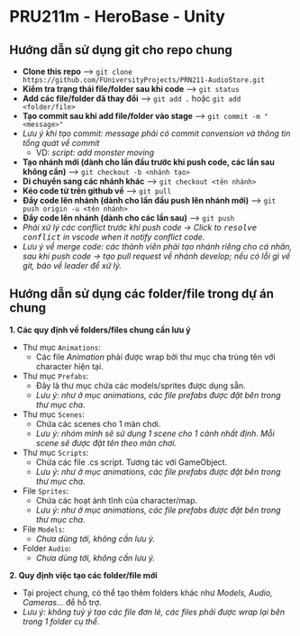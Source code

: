 # PRU211m - HeroBase - Unity

## Hướng dẫn sử dụng git cho repo chung
- **Clone this repo** --> `git clone https://github.com/FUniversityProjects/PRN211-AudioStore.git`
- **Kiểm tra trạng thái file/folder sau khi code** --> `git status`
- **Add các file/folder đã thay đổi** --> `git add .` hoặc `git add <folder/file>`
- **Tạo commit sau khi add file/folder vào stage** --> `git commit -m "<message>"`
- *Lưu ý khi tạo commit: message phải có commit convension và thông tin tổng quát về commit*
  - VD: *script: add monster moving*
- **Tạo nhánh mới (dành cho lần đầu trước khi push code, các lần sau không cần)** --> `git checkout -b <nhánh tạo>`
- **Di chuyển sang các nhánh khác** --> `git checkout <tên nhánh>`
- **Kéo code từ trên github về** --> `git pull`
- **Đẩy code lên nhánh (dành cho lần đầu push lên nhánh mới)** --> `git push origin -u <tên nhánh>`
- **Đẩy code lên nhánh (dành cho các lần sau)** --> `git push`
- *Phải xử lý các conflict trước khi push code -> Click to <kbd>resolve conflict</kbd> in vscode when it notify conflict code.*
- *Lưu ý về merge code: các thành viên phải tạo nhánh riêng cho cá nhân, sau khi push code -> tạo pull request về nhánh develop; nếu có lỗi gì về git, báo về leader để xử lý.*

## Hướng dẫn sử dụng các folder/file trong dự án chung

**1. Các quy định về folders/files chung cần lưu ý**
- Thư mục `Animations`:
  - Các file *Animation* phải được wrap bởi thư mục cha trùng tên với character hiện tại.
- Thư mục `Prefabs`:
  - Đây là thư mục chứa các models/sprites được dụng sẵn.
  - *Lưu ý: như ở mục animations, các file prefabs được đặt bên trong thư mục cha.*
- Thư mục `Scenes`:
  - Chứa các scenes cho 1 màn chơi.
  - *Lưu ý: nhóm mình sẽ sử dụng 1 scene cho 1 cảnh nhất định. Mỗi scene sẽ được đặt tên theo màn chơi.*
- Thư mục `Scripts`:
  - Chứa các file .cs script. Tương tác với GameObject.
  - *Lưu ý: như ở mục animations, các file prefabs được đặt bên trong thư mục cha.*
- File `Sprites`:
  - Chứa các hoạt ảnh tĩnh của character/map.
  - *Lưu ý: như ở mục animations, các file prefabs được đặt bên trong thư mục cha.*
- File `Models`:
  - *Chưa dùng tới, không cần lưu ý.*
- Folder `Audio`:
  - *Chưa dùng tới, không cần lưu ý.*

**2. Quy định việc tạo các folder/file mới**
- Tại project chung, có thể tạo thêm folders khác như *Models, Audio, Cameras...* để hỗ trợ.
- *Lưu ý: không tuỳ ý tạo các file đơn lẻ, các files phải được wrap lại bên trong 1 folder cụ thể.*
